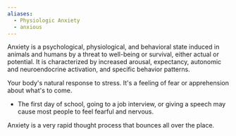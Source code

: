 ```yaml
---
aliases:
  - Physiologic Anxiety
  - anxious
---
```

Anxiety is a psychological, physiological, and behavioral state induced in animals and humans by a threat to well-being or survival, either actual or potential. It is characterized by increased arousal, expectancy, autonomic and neuroendocrine activation, and specific behavior patterns.

Your body's natural response to stress. It's a feeling of fear or apprehension about what's to come. 
- The first day of school, going to a job interview, or giving a speech may cause most people to feel fearful and nervous.

Anxiety is a very rapid thought process that bounces all over the place.